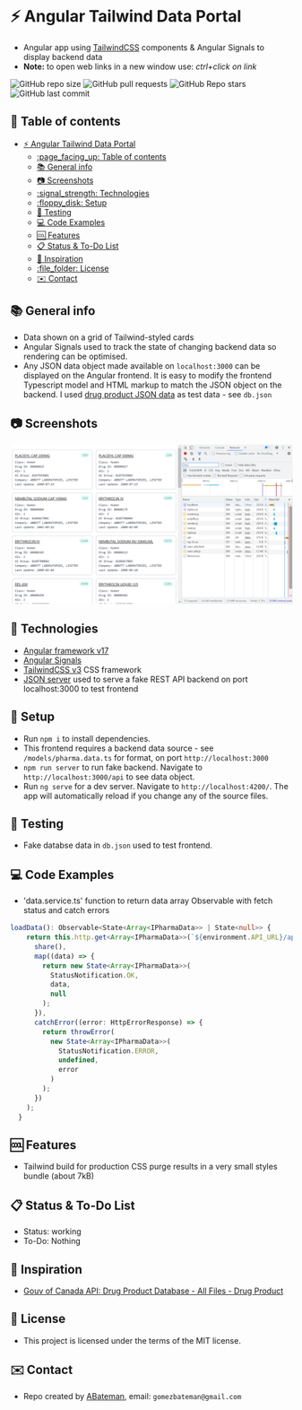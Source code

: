 # :zap: Angular Tailwind Data Portal

* Angular app using [TailwindCSS](https://developers.google.com/chart/) components & Angular Signals to display backend data
* **Note:** to open web links in a new window use: _ctrl+click on link_

![GitHub repo size](https://img.shields.io/github/repo-size/AndrewJBateman/angular-tailwind-dataportal?style=plastic)
![GitHub pull requests](https://img.shields.io/github/issues-pr/AndrewJBateman/angular-tailwind-dataportal?style=plastic)
![GitHub Repo stars](https://img.shields.io/github/stars/AndrewJBateman/angular-tailwind-dataportal?style=plastic)
![GitHub last commit](https://img.shields.io/github/last-commit/AndrewJBateman/angular-tailwind-dataportal?style=plastic)

## :page_facing_up: Table of contents

* [:zap: Angular Tailwind Data Portal](#zap-angular-tailwind-data-portal)
  * [:page\_facing\_up: Table of contents](#page_facing_up-table-of-contents)
  * [:books: General info](#books-general-info)
  * [:camera: Screenshots](#camera-screenshots)
  * [:signal\_strength: Technologies](#signal_strength-technologies)
  * [:floppy\_disk: Setup](#floppy_disk-setup)
  * [:wrench: Testing](#wrench-testing)
  * [:computer: Code Examples](#computer-code-examples)
  * [:cool: Features](#cool-features)
  * [:clipboard: Status \& To-Do List](#clipboard-status--to-do-list)
  * [:clap: Inspiration](#clap-inspiration)
  * [:file\_folder: License](#file_folder-license)
  * [:envelope: Contact](#envelope-contact)

## :books: General info

* Data shown on a grid of Tailwind-styled cards
* Angular Signals used to track the state of changing backend data so rendering can be optimised.
* Any JSON data object made available on `localhost:3000` can be displayed on the Angular frontend. It is easy to modify the frontend Typescript model and HTML markup to match the JSON object on the backend. I used [drug product JSON data](https://health-products.canada.ca/api/drug/drugproduct/?lang=en&type=json) as test data - see `db.json`

## :camera: Screenshots

![Angular page](./imgs/pharma-data.png)

## :signal_strength: Technologies

* [Angular framework v17](https://angular.io/)
* [Angular Signals](https://angular.io/guide/signals)
* [TailwindCSS v3](https://tailwindcss.com/) CSS framework
* [JSON server](https://www.npmjs.com/package/json-server) used to serve a fake REST API backend on port localhost:3000 to test frontend

## :floppy_disk: Setup

* Run `npm i` to install dependencies.
* This frontend requires a backend data source - see `/models/pharma.data.ts` for format, on port `http://localhost:3000`
* `npm run server` to run fake backend. Navigate to `http://localhost:3000/api` to see data object.
* Run `ng serve` for a dev server. Navigate to `http://localhost:4200/`. The app will automatically reload if you change any of the source files.

## :wrench: Testing

* Fake databse data in `db.json` used to test frontend.

## :computer: Code Examples

* 'data.service.ts' function to return data array Observable with fetch status and catch errors

```typescript
loadData(): Observable<State<Array<IPharmaData>> | State<null>> {
    return this.http.get<Array<IPharmaData>>(`${environment.API_URL}/api`).pipe(
      share(),
      map((data) => {
        return new State<Array<IPharmaData>>(
          StatusNotification.OK,
          data,
          null
        );
      }),
      catchError((error: HttpErrorResponse) => {
        return throwError(
          new State<Array<IPharmaData>>(
            StatusNotification.ERROR,
            undefined,
            error
          )
        );
      })
    );
  }
```

## :cool: Features

* Tailwind build for production CSS purge results in a very small styles bundle (about 7kB)

## :clipboard: Status & To-Do List

* Status: working
* To-Do: Nothing

## :clap: Inspiration

* [Gouv of Canada API: Drug Product Database - All Files - Drug Product](https://health-products.canada.ca/api/drug/drugproduct/?lang=en&type=json)

## :file_folder: License

* This project is licensed under the terms of the MIT license.

## :envelope: Contact

* Repo created by [ABateman](https://github.com/AndrewJBateman), email: `gomezbateman@gmail.com`

